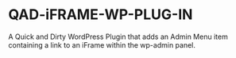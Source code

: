 QAD-iFRAME-WP-PLUG-IN
=====================

A Quick and Dirty WordPress Plugin that adds an Admin Menu item containing a link to an iFrame within the wp-admin panel. 
